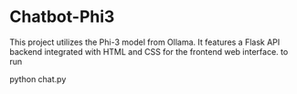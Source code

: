 # Chatbot-Phi3
This project utilizes the Phi-3 model from Ollama. It features a Flask API backend integrated with HTML and CSS for the frontend web interface. 
to run

python chat.py
